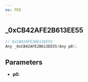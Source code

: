 ```yaml
---
ns: PED
---
```

## _0xCB42AFE2B613EE55

```c
// 0xCB42AFE2B613EE55
Any _0xCB42AFE2B613EE55(Any p0);
```

## Parameters
* **p0**:
